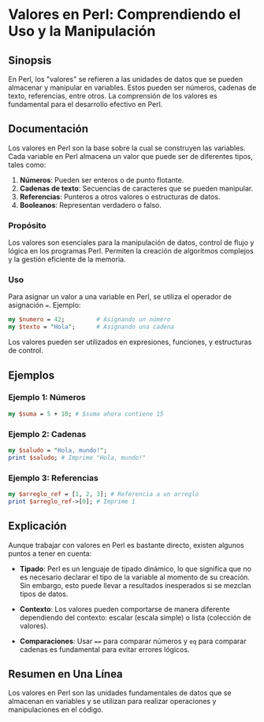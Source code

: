 <!--
Meta Description: # Valores en Perl: Comprendiendo el Uso y la Manipulación ## Sinopsis En Perl, los "valores" se refieren a las unidades de datos que se pueden almacen...
Meta Keywords: perl, valores, los, para, que
-->

# Valores en Perl: Comprendiendo el Uso y la Manipulación

## Sinopsis
En Perl, los "valores" se refieren a las unidades de datos que se pueden almacenar y manipular en variables. Estos pueden ser números, cadenas de texto, referencias, entre otros. La comprensión de los valores es fundamental para el desarrollo efectivo en Perl.

## Documentación
Los valores en Perl son la base sobre la cual se construyen las variables. Cada variable en Perl almacena un valor que puede ser de diferentes tipos, tales como:

1. **Números**: Pueden ser enteros o de punto flotante.
2. **Cadenas de texto**: Secuencias de caracteres que se pueden manipular.
3. **Referencias**: Punteros a otros valores o estructuras de datos.
4. **Booleanos**: Representan verdadero o falso.

### Propósito
Los valores son esenciales para la manipulación de datos, control de flujo y lógica en los programas Perl. Permiten la creación de algoritmos complejos y la gestión eficiente de la memoria.

### Uso
Para asignar un valor a una variable en Perl, se utiliza el operador de asignación `=`. Ejemplo:

```perl
my $numero = 42;         # Asignando un número
my $texto = "Hola";      # Asignando una cadena
```

Los valores pueden ser utilizados en expresiones, funciones, y estructuras de control.

## Ejemplos
### Ejemplo 1: Números
```perl
my $suma = 5 + 10; # $suma ahora contiene 15
```

### Ejemplo 2: Cadenas
```perl
my $saludo = "Hola, mundo!";
print $saludo; # Imprime "Hola, mundo!"
```

### Ejemplo 3: Referencias
```perl
my $arreglo_ref = [1, 2, 3]; # Referencia a un arreglo
print $arreglo_ref->[0]; # Imprime 1
```

## Explicación
Aunque trabajar con valores en Perl es bastante directo, existen algunos puntos a tener en cuenta:

- **Tipado**: Perl es un lenguaje de tipado dinámico, lo que significa que no es necesario declarar el tipo de la variable al momento de su creación. Sin embargo, esto puede llevar a resultados inesperados si se mezclan tipos de datos.
  
- **Contexto**: Los valores pueden comportarse de manera diferente dependiendo del contexto: escalar (escala simple) o lista (colección de valores).

- **Comparaciones**: Usar `==` para comparar números y `eq` para comparar cadenas es fundamental para evitar errores lógicos.

## Resumen en Una Línea
Los valores en Perl son las unidades fundamentales de datos que se almacenan en variables y se utilizan para realizar operaciones y manipulaciones en el código.